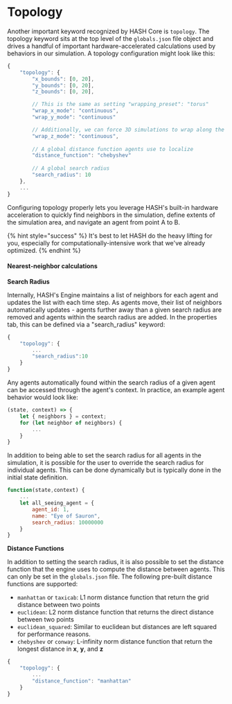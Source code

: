 # Topology

Another important keyword recognized by HASH Core is `topology`. The topology keyword sits at the top level of the `globals.json` file object and drives a handful of important hardware-accelerated calculations used by behaviors in our simulation. A topology configuration might look like this:

```javascript
{
    "topology": {
        "x_bounds": [0, 20],
        "y_bounds": [0, 20],
        "z_bounds": [0, 20],

        // This is the same as setting "wrapping_preset": "torus"
        "wrap_x_mode": "continuous",
        "wrap_y_mode": "continuous"

        // Additionally, we can force 3D simulations to wrap along the Z axis
        "wrap_z_mode": "continuous",
        
        // A global distance function agents use to localize
        "distance_function": "chebyshev"
        
        // A global search radius
        "search_radius": 10
    },
    ...
}
```

Configuring topology properly lets you leverage HASH's built-in hardware acceleration to quickly find neighbors in the simulation, define extents of the simulation area, and navigate an agent from point A to B. 

{% hint style="success" %}
It's best to let HASH do the heavy lifting for you, especially for computationally-intensive work that we've already optimized.
{% endhint %}

#### Nearest-neighbor calculations

**Search Radius**

Internally, HASH's Engine maintains a list of neighbors for each agent and updates the list with each time step. As agents move, their list of neighbors automatically updates - agents further away than a given search radius are removed and agents within the search radius are added. In the properties tab, this can be defined via a "search\_radius" keyword:

```javascript
{
    "topology": {
        ...
        "search_radius":10
    }
}
```

Any agents automatically found within the search radius of a given agent can be accessed through the agent's context. In practice, an example agent behavior would look like:

```javascript
(state, context) => {
    let { neighbors } = context;
    for (let neighbor of neighbors) {
        ...
    }
}
```

In addition to being able to set the search radius for all agents in the simulation, it is possible for the user to override the search radius for individual agents. This can be done dynamically but is typically done in the initial state definition.

```javascript
function(state,context) {
    ...
    let all_seeing_agent = {
        agent_id: 1,
        name: "Eye of Sauron",
        search_radius: 10000000
    }
}
```

**Distance Functions**

In addition to setting the search radius, it is also possible to set the distance function that the engine uses to compute the distance between agents. This can only be set in the `globals.json` file. The following pre-built distance functions are supported:

* `manhattan` or `taxicab`: L1 norm distance function that return the grid distance between two points
* `euclidean`: L2 norm distance function that returns the direct distance between two points 
* `euclidean_squared`: Similar to euclidean but distances are left squared for performance reasons. 
* `chebyshev` or `conway`: L-infinity norm distance function that return the longest distance in **x**, **y**, and **z**

```javascript
{
    "topology": {
        ...
        "distance_function": "manhattan"
    }
}
```

